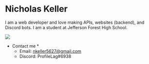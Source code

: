 # Nicholas Keller
I am a web developer and love making APIs, websites (backend), and Discord bots. I am a student at Jefferson Forest High School.

<img align="center" src="https://github-readme-stats.vercel.app/api?username=ProfileLag"/>

* Contact me *
    * Email: nkeller5627@gmail.com
    * Discord: ProfileLag#6938
